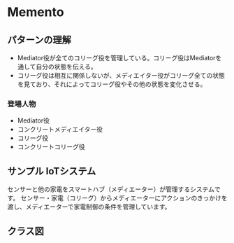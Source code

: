 # Memento
## パターンの理解
- Mediator役が全てのコリーグ役を管理している。コリーグ役はMediatorを通して自分の状態を伝える。
- コリーグ役は相互に関係しないが、メディエイター役がコリーグ全ての状態を見ており、それによってコリーグ役やその他の状態を変化させる。

### 登場人物
- Mediator役
- コンクリートメディエイター役
- コリーグ役
- コンクリートコリーグ役

## サンプル IoTシステム
センサーと他の家電をスマートハブ（メディエーター）が管理するシステムです。
センサー・家電（コリーグ）からメディエーターにアクションのきっかけを渡し、メディエーターで家電制御の条件を管理しています。

## クラス図